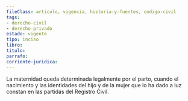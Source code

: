 ```yaml
---
fileClass: articulo, vigencia, historia-y-fuentes, codigo-civil
tags:
- derecho-civil
- derecho-privado
estado: vigente
tipo: inciso
libro:
titulo:
parrafo:
corriente-juridica:
---
```

La maternidad queda determinada legalmente por el parto, cuando el nacimiento y las identidades del hijo y de la mujer que lo ha dado a luz constan en las partidas del Registro Civil.